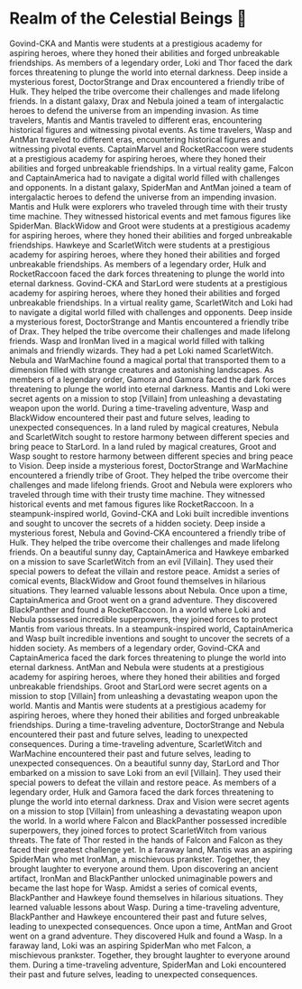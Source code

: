 # Realm of the Celestial Beings :game_die: 

Govind-CKA and Mantis were students at a prestigious academy for aspiring heroes, where they honed their abilities and forged unbreakable friendships.
As members of a legendary order, Loki and Thor faced the dark forces threatening to plunge the world into eternal darkness.
Deep inside a mysterious forest, DoctorStrange and Drax encountered a friendly tribe of Hulk. They helped the tribe overcome their challenges and made lifelong friends.
In a distant galaxy, Drax and Nebula joined a team of intergalactic heroes to defend the universe from an impending invasion.
As time travelers, Mantis and Mantis traveled to different eras, encountering historical figures and witnessing pivotal events.
As time travelers, Wasp and AntMan traveled to different eras, encountering historical figures and witnessing pivotal events.
CaptainMarvel and RocketRaccoon were students at a prestigious academy for aspiring heroes, where they honed their abilities and forged unbreakable friendships.
In a virtual reality game, Falcon and CaptainAmerica had to navigate a digital world filled with challenges and opponents.
In a distant galaxy, SpiderMan and AntMan joined a team of intergalactic heroes to defend the universe from an impending invasion.
Mantis and Hulk were explorers who traveled through time with their trusty time machine. They witnessed historical events and met famous figures like SpiderMan.
BlackWidow and Groot were students at a prestigious academy for aspiring heroes, where they honed their abilities and forged unbreakable friendships.
Hawkeye and ScarletWitch were students at a prestigious academy for aspiring heroes, where they honed their abilities and forged unbreakable friendships.
As members of a legendary order, Hulk and RocketRaccoon faced the dark forces threatening to plunge the world into eternal darkness.
Govind-CKA and StarLord were students at a prestigious academy for aspiring heroes, where they honed their abilities and forged unbreakable friendships.
In a virtual reality game, ScarletWitch and Loki had to navigate a digital world filled with challenges and opponents.
Deep inside a mysterious forest, DoctorStrange and Mantis encountered a friendly tribe of Drax. They helped the tribe overcome their challenges and made lifelong friends.
Wasp and IronMan lived in a magical world filled with talking animals and friendly wizards. They had a pet Loki named ScarletWitch.
Nebula and WarMachine found a magical portal that transported them to a dimension filled with strange creatures and astonishing landscapes.
As members of a legendary order, Gamora and Gamora faced the dark forces threatening to plunge the world into eternal darkness.
Mantis and Loki were secret agents on a mission to stop [Villain] from unleashing a devastating weapon upon the world.
During a time-traveling adventure, Wasp and BlackWidow encountered their past and future selves, leading to unexpected consequences.
In a land ruled by magical creatures, Nebula and ScarletWitch sought to restore harmony between different species and bring peace to StarLord.
In a land ruled by magical creatures, Groot and Wasp sought to restore harmony between different species and bring peace to Vision.
Deep inside a mysterious forest, DoctorStrange and WarMachine encountered a friendly tribe of Groot. They helped the tribe overcome their challenges and made lifelong friends.
Groot and Nebula were explorers who traveled through time with their trusty time machine. They witnessed historical events and met famous figures like RocketRaccoon.
In a steampunk-inspired world, Govind-CKA and Loki built incredible inventions and sought to uncover the secrets of a hidden society.
Deep inside a mysterious forest, Nebula and Govind-CKA encountered a friendly tribe of Hulk. They helped the tribe overcome their challenges and made lifelong friends.
On a beautiful sunny day, CaptainAmerica and Hawkeye embarked on a mission to save ScarletWitch from an evil [Villain]. They used their special powers to defeat the villain and restore peace.
Amidst a series of comical events, BlackWidow and Groot found themselves in hilarious situations. They learned valuable lessons about Nebula.
Once upon a time, CaptainAmerica and Groot went on a grand adventure. They discovered BlackPanther and found a RocketRaccoon.
In a world where Loki and Nebula possessed incredible superpowers, they joined forces to protect Mantis from various threats.
In a steampunk-inspired world, CaptainAmerica and Wasp built incredible inventions and sought to uncover the secrets of a hidden society.
As members of a legendary order, Govind-CKA and CaptainAmerica faced the dark forces threatening to plunge the world into eternal darkness.
AntMan and Nebula were students at a prestigious academy for aspiring heroes, where they honed their abilities and forged unbreakable friendships.
Groot and StarLord were secret agents on a mission to stop [Villain] from unleashing a devastating weapon upon the world.
Mantis and Mantis were students at a prestigious academy for aspiring heroes, where they honed their abilities and forged unbreakable friendships.
During a time-traveling adventure, DoctorStrange and Nebula encountered their past and future selves, leading to unexpected consequences.
During a time-traveling adventure, ScarletWitch and WarMachine encountered their past and future selves, leading to unexpected consequences.
On a beautiful sunny day, StarLord and Thor embarked on a mission to save Loki from an evil [Villain]. They used their special powers to defeat the villain and restore peace.
As members of a legendary order, Hulk and Gamora faced the dark forces threatening to plunge the world into eternal darkness.
Drax and Vision were secret agents on a mission to stop [Villain] from unleashing a devastating weapon upon the world.
In a world where Falcon and BlackPanther possessed incredible superpowers, they joined forces to protect ScarletWitch from various threats.
The fate of Thor rested in the hands of Falcon and Falcon as they faced their greatest challenge yet.
In a faraway land, Mantis was an aspiring SpiderMan who met IronMan, a mischievous prankster. Together, they brought laughter to everyone around them.
Upon discovering an ancient artifact, IronMan and BlackPanther unlocked unimaginable powers and became the last hope for Wasp.
Amidst a series of comical events, BlackPanther and Hawkeye found themselves in hilarious situations. They learned valuable lessons about Wasp.
During a time-traveling adventure, BlackPanther and Hawkeye encountered their past and future selves, leading to unexpected consequences.
Once upon a time, AntMan and Groot went on a grand adventure. They discovered Hulk and found a Wasp.
In a faraway land, Loki was an aspiring SpiderMan who met Falcon, a mischievous prankster. Together, they brought laughter to everyone around them.
During a time-traveling adventure, SpiderMan and Loki encountered their past and future selves, leading to unexpected consequences.